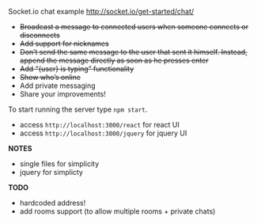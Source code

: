 Socket.io chat example http://socket.io/get-started/chat/
- ~~Broadcast a message to connected users when someone connects or disconnects~~
- ~~Add support for nicknames~~
- ~~Don’t send the same message to the user that sent it himself. Instead, append the message directly as soon as he presses enter~~
- ~~Add “{user} is typing” functionality~~
- ~~Show who’s online~~
- Add private messaging
- Share your improvements!

To start running the server type `npm start`.
- access `http://localhost:3000/react` for react UI
- access `http://localhost:3000/jquery` for jquery UI

**NOTES**
- single files for simplicity
- jquery for simplicty

**TODO**
- hardcoded address!
- add rooms support (to allow multiple rooms + private chats)